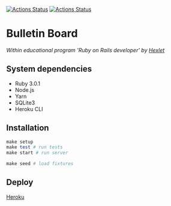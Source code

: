 [![Actions Status](https://github.com/Yorickov/rails-project-lvl3/actions/workflows/hexlet-check.yml/badge.svg)](https://github.com/Yorickov/rails-project-lvl3/actions)
[![Actions Status](https://github.com/Yorickov/rails-project-lvl3/actions/workflows/master.yml/badge.svg)](https://github.com/Yorickov/rails-project-lvl3/actions)

# Bulletin Board

*Within educational program 'Ruby on Rails developer' by [Hexlet](https://ru.hexlet.io/)*

## System dependencies

- Ruby 3.0.1
- Node.js
- Yarn
- SQLite3
- Heroku CLI

## Installation

```ruby
make setup
make test # run tests
make start # run server

make seed # load fixtures
```

## Deploy

[Heroku](https://same-bulletin-board.herokuapp.com/)
